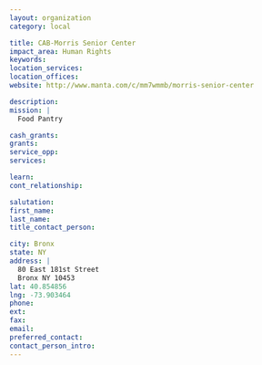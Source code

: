 ```yaml
---
layout: organization
category: local

title: CAB-Morris Senior Center
impact_area: Human Rights
keywords: 
location_services: 
location_offices: 
website: http://www.manta.com/c/mm7wmmb/morris-senior-center‎

description: 
mission: |
  Food Pantry

cash_grants: 
grants: 
service_opp: 
services: 

learn: 
cont_relationship: 

salutation: 
first_name: 
last_name: 
title_contact_person: 

city: Bronx
state: NY
address: |
  80 East 181st Street    
  Bronx NY 10453
lat: 40.854856
lng: -73.903464
phone: 
ext: 
fax: 
email: 
preferred_contact: 
contact_person_intro: 
---
```

